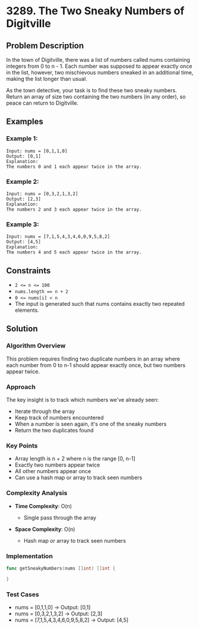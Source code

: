 # 3289. The Two Sneaky Numbers of Digitville

## Problem Description

In the town of Digitville, there was a list of numbers called nums containing integers from 0 to n - 1. Each number was supposed to appear exactly once in the list, however, two mischievous numbers sneaked in an additional time, making the list longer than usual.

As the town detective, your task is to find these two sneaky numbers. Return an array of size two containing the two numbers (in any order), so peace can return to Digitville.

## Examples

### Example 1:
```
Input: nums = [0,1,1,0]
Output: [0,1]
Explanation:
The numbers 0 and 1 each appear twice in the array.
```

### Example 2:
```
Input: nums = [0,3,2,1,3,2]
Output: [2,3]
Explanation:
The numbers 2 and 3 each appear twice in the array.
```

### Example 3:
```
Input: nums = [7,1,5,4,3,4,6,0,9,5,8,2]
Output: [4,5]
Explanation:
The numbers 4 and 5 each appear twice in the array.
```

## Constraints

- `2 <= n <= 100`
- `nums.length == n + 2`
- `0 <= nums[i] < n`
- The input is generated such that nums contains exactly two repeated elements.

## Solution

### Algorithm Overview

This problem requires finding two duplicate numbers in an array where each number from 0 to n-1 should appear exactly once, but two numbers appear twice.

### Approach

The key insight is to track which numbers we've already seen:
- Iterate through the array
- Keep track of numbers encountered
- When a number is seen again, it's one of the sneaky numbers
- Return the two duplicates found

### Key Points

- Array length is n + 2 where n is the range [0, n-1]
- Exactly two numbers appear twice
- All other numbers appear once
- Can use a hash map or array to track seen numbers

### Complexity Analysis

- **Time Complexity**: O(n)
  - Single pass through the array

- **Space Complexity**: O(n)
  - Hash map or array to track seen numbers

### Implementation

```go
func getSneakyNumbers(nums []int) []int {

}
```

### Test Cases

- nums = [0,1,1,0] -> Output: [0,1]
- nums = [0,3,2,1,3,2] -> Output: [2,3]
- nums = [7,1,5,4,3,4,6,0,9,5,8,2] -> Output: [4,5]

